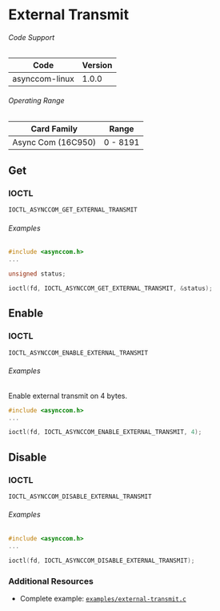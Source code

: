 # External Transmit

###### Code Support
| Code | Version |
| ---- | ------- |
| asynccom-linux | 1.0.0 |



###### Operating Range
| Card Family | Range |
| ----------- | ----- |
| Async Com (16C950) | 0 - 8191 |


## Get
### IOCTL
```c
IOCTL_ASYNCCOM_GET_EXTERNAL_TRANSMIT
```

###### Examples
```c
#include <asynccom.h>
...

unsigned status;

ioctl(fd, IOCTL_ASYNCCOM_GET_EXTERNAL_TRANSMIT, &status);
```

## Enable
### IOCTL
```c
IOCTL_ASYNCCOM_ENABLE_EXTERNAL_TRANSMIT
```

###### Examples
Enable external transmit on 4 bytes.
```c
#include <asynccom.h>
...

ioctl(fd, IOCTL_ASYNCCOM_ENABLE_EXTERNAL_TRANSMIT, 4);
```

## Disable
### IOCTL
```c
IOCTL_ASYNCCOM_DISABLE_EXTERNAL_TRANSMIT
```

###### Examples
```c
#include <asynccom.h>
...

ioctl(fd, IOCTL_ASYNCCOM_DISABLE_EXTERNAL_TRANSMIT);
```

### Additional Resources
- Complete example: [`examples/external-transmit.c`](../examples/external-transmit.c)
